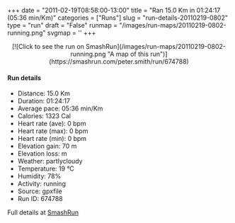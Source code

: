 +++
date = "2011-02-19T08:58:00-13:00"
title = "Ran 15.0 Km in 01:24:17 (05:36 min/Km)"
categories = ["Runs"]
slug = "run-details-20110219-0802"
type = "run"
draft = "False"
runmap = "/images/run-maps/20110219-0802-running.png"
svgmap = '<polyline points="97 44, 98 44, 99 40, 100 39, 100 37, 99 37, 98 34, 95 33, 94 34, 92 34, 90 35, 89 36, 88 36, 86 38, 84 37, 84 35, 79 34, 79 35, 77 34, 77 36, 75 36, 72 34, 70 33, 67 33, 65 30, 61 28, 61 27, 61 26, 61 21, 60 21, 57 22, 56 24, 55 26, 55 27, 55 29, 56 37, 47 38, 42 43, 41 43, 40 44, 36 46, 32 47, 30 48, 24 49, 21 52, 23 55, 17 60, 3 67, 0 68, 7 78, 8 79, 13 77, 22 75, 33 75, 33 77, 37 77, 45 76, 59 77, 65 77, 69 75, 80 66, 82 67, 83 66, 87 67, 87 66">'
+++



<!--more-->

<center>
[![Click to see the run on SmashRun](/images/run-maps/20110219-0802-running.png "A map of this run")](https://smashrun.com/peter.smith/run/674788)
</center>

#### Run details

* Distance: 15.0 Km
* Duration: 01:24:17
* Average pace: 05:36 min/Km
* Calories: 1323 Cal
* Heart rate (ave): 0 bpm
* Heart rate (max): 0 bpm
* Heart rate (min): 0 bpm
* Elevation gain: 70 m
* Elevation loss:  m
* Weather: partlycloudy
* Temperature: 19 &deg;C
* Humidity: 78%
* Activity: running
* Source: gpxfile
* Run ID: 674788

Full details at [SmashRun](https://smashrun.com/peter.smith/run/674788)